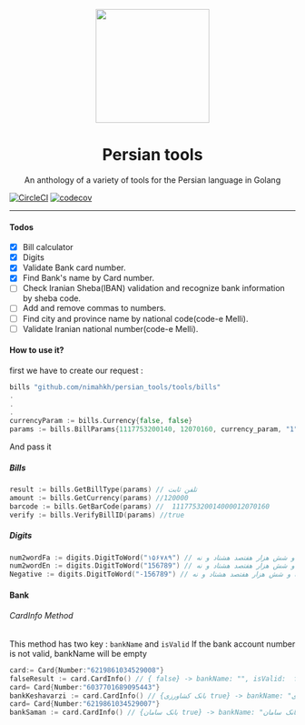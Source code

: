<div align="center">
	<p align="center">
		<img src="https://raw.githubusercontent.com/persian-tools/persian-tools/master/images/logo.png" width="200" />
	</p>
	<h1 align="center">Persian tools</h1>
	<p align="center">An anthology of a variety of tools for the Persian language in Golang</p>
</div>

[![CircleCI](https://circleci.com/gh/circleci/circleci-docs.svg?style=svg)](https://circleci.com/gh/circleci/circleci-docs)
[![codecov](https://codecov.io/gh/nimahkh/persian_tools/branch/master/graph/badge.svg?token=7D038RFAP9)](https://codecov.io/gh/nimahkh/persian_tools)

<hr />

#### Todos

- [x] Bill calculator
- [x] Digits
- [x] Validate Bank card number.
- [x] Find Bank's name by Card number.
- [ ] Check Iranian Sheba(IBAN) validation and recognize bank information by sheba code.
- [ ] Add and remove commas to numbers.
- [ ] Find city and province name by national code(code-e Melli).
- [ ] Validate Iranian national number(code-e Melli).

#### How to use it?

first we have to create our request :

```go
bills "github.com/nimahkh/persian_tools/tools/bills"
.
.
.
currencyParam := bills.Currency{false, false}
params := bills.BillParams{1117753200140, 12070160, currency_param, "1"}
```

And pass it

##### Bills

```go
result := bills.GetBillType(params) // تلفن ثابت 
amount := bills.GetCurrency(params) //120000
barcode := bills.GetBarCode(params) //  111775320014000012070160
verify := bills.VerifyBillID(params) //true

```

##### Digits

```go
num2wordFa := digits.DigitToWord("۱۵۶۷۸۹") // صد پنجاه و شش هزار هفتصد هشتاد و نه 
num2wordEn := digits.DigitToWord("156789") // صد پنجاه و شش هزار هفتصد هشتاد و نه 
Negative := digits.DigitToWord("-156789") // منفی صد پنجاه و شش هزار هفتصد هشتاد و نه 
```

#### Bank

###### CardInfo Method

This method has two key : `bankName` and `isValid`
If the bank account number is not valid, bankName will be empty

```go
card:= Card{Number:"6219861034529008"}
falseResult := card.CardInfo() // { false} -> bankName: "", isValid:  false
card= Card{Number:"6037701689095443"}
bankKeshavarzi := card.CardInfo() // {بانک کشاورزی true} -> bankName: "بانک کشاورزی", isValid:  true
card= Card{Number:"6219861034529007"}
bankSaman := card.CardInfo() // {بانک سامان true} -> bankName: "بانک سامان", isValid:  true
```